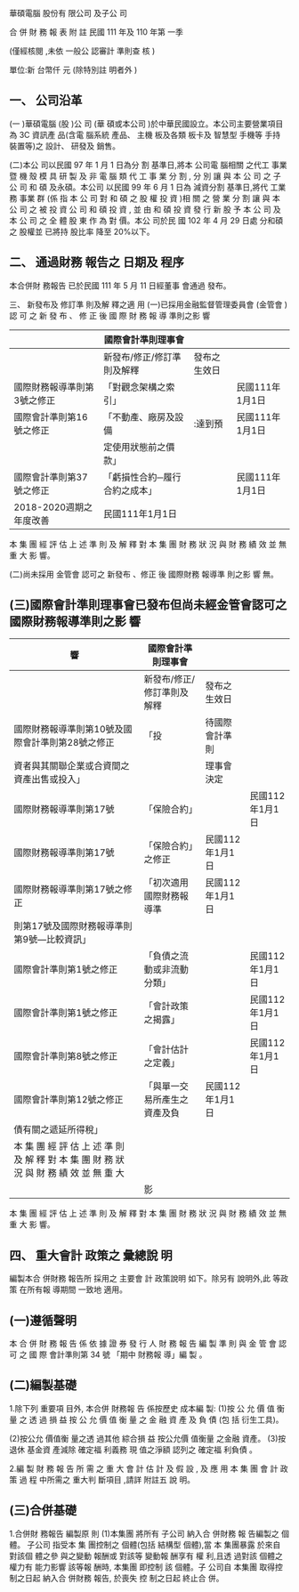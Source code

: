 
華碩電腦 股份有 限公司 及子公 司

合 併 財 務 報 表 附 註 民國 111 年及 110 年第 一季

(僅經核閱 ,未依 一般公 認審計 準則查 核 )

單位:新 台幣仟 元 (除特別註 明者外 )

## 一、 公司沿革

(一 )華碩電腦 (股 )公 司 (華 碩或本公司 )於中華民國設立。本公司主要營業項目 為 3C 資訊產 品(含電 腦系統 產品、 主機 板及各類 板卡及 智慧型 手機等 手持 裝置等)之 設計、 研發及 銷售。

(二)本公 司以民國 97 年 1 月 1 日為分 割 基準日,將本 公司電 腦相關 之代工 事業 暨 機 殼 模 具 研 製 及 非 電 腦 類 代 工 事 業 分 割 , 分 別 讓 與 本 公 司 之 子 公 司 和 碩 及永碩。本公司 以民國 99 年 6 月 1 日為 減資分割 基準日,將代 工業務 事業 群 (係 指 本 公 司 對 和 碩 之 股 權 投 資 )相 關 之 營 業 分 割 讓 與 本 公 司 之 被 投 資 公 司 和 碩 投 資 , 並 由 和 碩 投 資 發 行 新 股 予 本 公 司 及 本 公 司 之 全 體 股 東 作 為 對 價。本公 司於民 國 102 年 4 月 29 日處 分和碩之 股權並 已將持 股比率 降至 20%以下。

## 二、 通過財務 報告之 日期及 程序

本合併財 務報告 已於民國 111 年 5 月 11 日經董事 會通過 發布。

三、 新發布及 修訂準 則及解 釋之適 用
(一)已採用金融監督管理委員會 (金管會 )認 可 之 新 發 布 、 修 正 後 國 際 財 務 報 導 準則之影 響

|                             | 國際會計準則理事會            |              |                 |
|-----------------------------|-------------------------------|--------------|-----------------|
|                             | 新發布/修正/修訂準則及解釋    | 發布之生效日 |                 |
| 國際財務報導準則第3號之修正 | 「對觀念架構之索引」          |              | 民國111年1月1日 |
| 國際會計準則第16號之修正    | 「不動產、廠房及設備          | :達到預     | 民國111年1月1日 |
|                             | 定使用狀態前之價款」          |              |                 |
| 國際會計準則第37號之修正    | 「虧損性合約─履行合約之成本」 |              | 民國111年1月1日 |
| 2018-2020週期之年度改善     | 民國111年1月1日               |              |                 |

本 集 團 經 評 估 上 述 準 則 及 解 釋 對 本 集 團 財 務 狀 況 與 財 務 績 效 並 無 重 大 影 響。

(二)尚未採用 金管會 認可之 新發布 、修正 後 國際財務 報導準 則之影 響 無。

## (三)國際會計準則理事會已發布但尚未經金管會認可之國際財務報導準則之影 響

| 響                                                                                        | 國際會計準則理事會           |                 |                 |
|-------------------------------------------------------------------------------------------|------------------------------|-----------------|-----------------|
|                                                                                           | 新發布/修正/修訂準則及解釋   | 發布之生效日    |                 |
| 國際財務報導準則第10號及國際會計準則第28號之修正                                          | 「投                         | 待國際會計準則  |                 |
| 資者與其關聯企業或合資間之資產出售或投入」                                                |                              | 理事會決定      |                 |
| 國際財務報導準則第17號                                                                    | 「保險合約」                 |                 | 民國112年1月1日 |
| 國際財務報導準則第17號                                                                    | 「保險合約」之修正           | 民國112年1月1日 |                 |
| 國際財務報導準則第17號之修正                                                              | 「初次適用國際財務報導準     | 民國112年1月1日 |                 |
| 則第17號及國際財務報導準則第9號—比較資訊」                                                |                              |                 |                 |
| 國際會計準則第1號之修正                                                                   | 「負債之流動或非流動分類」   |                 | 民國112年1月1日 |
| 國際會計準則第1號之修正                                                                   | 「會計政策之揭露」           |                 | 民國112年1月1日 |
| 國際會計準則第8號之修正                                                                   | 「會計估計之定義」           |                 | 民國112年1月1日 |
| 國際會計準則第12號之修正                                                                  | 「與單一交易所產生之資產及負 | 民國112年1月1日 |                 |
| 債有關之遞延所得稅」                                                                      |                              |                 |                 |
| 本 集 團 經 評 估 上 述 準 則 及 解 釋 對 本 集 團 財 務 狀 況 與 財 務 績 效 並 無 重 大 |                              |                 |                 |
|                                                                                           | 影                           |                 |                 |

本 集 團 經 評 估 上 述 準 則 及 解 釋 對 本 集 團 財 務 狀 況 與 財 務 績 效 並 無 重 大 影 響。

## 四、 重大會計 政策之 彙總說 明

編製本合 併財務 報告所 採用之 主要會 計 政策說明 如下。除另有 說明外,此 等政策 在所有報 導期間 一致地 適用。

## (一)遵循聲明

本 合 併 財 務 報 告 係 依 據 證 券 發 行 人 財 務 報 告 編 製 準 則 與 金 管 會 認 可 之 國 際 會計準則第 34 號 「期中 財務報 導」編 製 。

## (二)編製基礎

1.除下列 重要項 目外, 本合併 財務報 告 係按歷史 成本編 製:
(1)按 公 允 價 值 衡 量 之 透 過 損 益 按 公 允 價 值 衡 量 之 金 融 資 產 及 負 債 (包 括 衍生工具)。

(2)按公允 價值衡 量之透 過其他 綜合損 益 按公允價 值衡量 之金融 資產。 (3)按退休 基金資 產減除 確定福 利義務 現 值之淨額 認列之 確定福 利負債 。

2.編 製 財 務 報 告 所 需 之 重 大 會 計 估 計 及 假 設 , 及 應 用 本 集 團 會 計 政 策 過 程 中所需之 重大判 斷項目 ,請詳 附註五 說 明。

## (三)合併基礎

1.合併財 務報告 編製原 則
(1)本集團 將所有 子公司 納入合 併財務 報 告編製之 個體。 子公司 指受本 集 團控制之 個體(包括 結構型 個體),當 本 集團暴露 於來自 對該個 體之參 與之變動 報酬或 對該等 變動報 酬享有 權 利,且透 過對該 個體之 權力有 能力影響 該等報 酬時, 本集團 即控制 該 個體。子 公司自 本集團 取得控 制之日起 納入合 併財務 報告, 於喪失 控 制之日起 終止合 併。